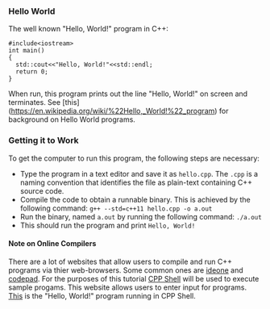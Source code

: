 ### Hello World

The well known "Hello, World!" program in C++:

    #include<iostream>
    int main()
    {
      std::cout<<"Hello, World!"<<std::endl;
      return 0;
    }

When run, this program prints out the line "Hello, World!" on screen and terminates. See [this] (https://en.wikipedia.org/wiki/%22Hello,_World!%22_program) for background on Hello World programs.

### Getting it to Work
To get the computer to run this program, the following steps are necessary:
* Type the program in a text editor and save it as `hello.cpp`. The `.cpp` is a naming convention that identifies the file as plain-text containing C++ source code.
* Compile the code to obtain a runnable binary. This is achieved by the following command:
`g++ --std=c++11 hello.cpp -o a.out`
* Run the binary, named `a.out` by running the following command:
`./a.out`
* This should run the program and print `Hello, World!`

#### Note on Online Compilers
There are a lot of websites that allow users to compile and run C++ programs via thier web-browsers. Some common ones are [ideone](https://ideone.com/) and [codepad](http://codepad.org/). For the purposes of this tutorial [CPP Shell](http://cpp.sh/) will be used to execute sample progams. This website allows users to enter input for programs. [This](http://cpp.sh/8h5dk) is the "Hello, World!" program running in CPP Shell.
